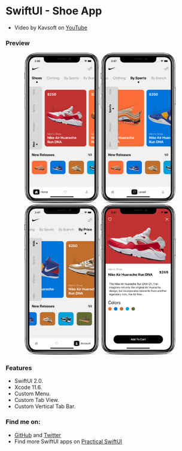 # SwiftUI - Shoe App

- Video by Kavsoft on [YouTube](https://youtu.be/ia1XPWT06Tw)

### Preview

<p align="middle">
    <img src="preview/preview-1.png" width="200" />
    <img src="preview/preview-2.png" width="200" /> 
    <img src="preview/preview-3.png" width="200" />
    <img src="preview/preview-4.png" width="200" /> 
</p>

### Features

- SwiftUI 2.0.
- Xcode 11.6.
- Custom Menu.
- Custom Tab View.
- Custom Vertical Tab Bar.

### Find me on:

- [GitHub](https://github.com/duonghominhhuy) and [Twitter](https://twitter.com/duonghominhhuy)
- Find more SwiftUI apps on [Practical SwiftUI](https://github.com/duonghominhhuy/practical-swiftui)


